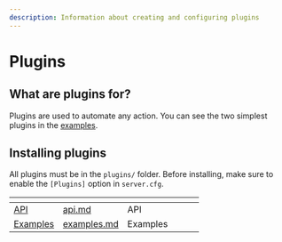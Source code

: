 ```yaml
---
description: Information about creating and configuring plugins
---
```


# Plugins

## What are plugins for?

Plugins are used to automate any action. You can see the two simplest plugins in the [examples](examples.md).

## Installing plugins

All plugins must be in the `plugins/` folder. Before installing, make sure to enable the `[Plugins]` option in `server.cfg`.

<table data-card-size="large" data-view="cards"><thead><tr><th></th><th data-hidden data-type="content-ref"></th><th data-hidden></th><th data-hidden></th><th data-hidden></th><th data-hidden data-card-target data-type="content-ref"></th></tr></thead><tbody><tr><td><a href="api.md">API</a></td><td><a href="api.md">api.md</a></td><td>API</td><td></td><td></td><td></td></tr><tr><td><a href="examples.md">Examples</a></td><td><a href="examples.md">examples.md</a></td><td>Examples</td><td></td><td></td><td></td></tr></tbody></table>
